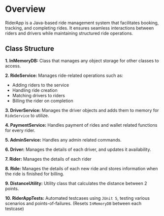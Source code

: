 # Overview

RiderApp is a Java-based ride management system that facilitates booking, tracking, and completing rides. It ensures
seamless interactions between riders and drivers while maintaining structured ride operations.

## Class Structure

**1. InMemoryDB:** Class that manages any object storage for other classes to access.

**2. RideService:** Manages ride-related operations such as:

- Adding riders to the service
- Handling ride creation
- Matching drivers to riders
- Billing the rider on completion

**3. DriverService:** Manages the driver objects and adds them to memory for `RideService` to utilize.

**4. PaymentService:** Handles payment of rides and wallet related functions for every rider.

**5. AdminService:** Handles any admin related commands.

**6. Driver:** Manages the details of each driver, and updates it availability.

**7. Rider:** Manages the details of each rider

**8. Ride:** Manages the details of each new ride and stores information when the ride is finished for billing.

**9. DistanceUtility:** Utility class that calculates the distance between 2 points.

**10. RiderAppTests:** Automated testcases using `JUnit 5`, testing various scenarios and points-of-failures. (Resets
`InMemoryDB` between each testcase)
